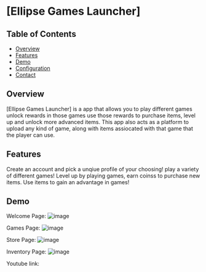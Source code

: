 # [Ellipse Games Launcher]

## Table of Contents

- [Overview](#overview)
- [Features](#features)
- [Demo](#demo)
- [Configuration](#configuration)
- [Contact](#contact)

## Overview

[Ellipse Games Launcher] is a app that allows you to play different games unlock rewards in those games use those rewards to purchase items, level up and unlock more advanced items. This app also acts as a platform to upload any kind of game, along with items assiocated with that game that the player
can use.

## Features
Create an account and pick a unqiue profile of your choosing!
play a variety of different games!
Level up by playing games, earn coinss to purchase new items.
Use items to gain an advantage in games! 

## Demo

Welcome Page:
![image](https://github.com/user-attachments/assets/dc4eddd2-0bf8-4e82-bd65-726e4beba42c)





Games Page:
![image](https://github.com/user-attachments/assets/5e32d872-a437-486d-a194-8eaf9c03a8b6)





Store Page:
![image](https://github.com/user-attachments/assets/61db2cf7-700e-43d5-9041-b0045b89e1f9)






Inventory Page:
![image](https://github.com/user-attachments/assets/f8b995ae-9c4a-4465-b16c-2eafe2164eb0)






Youtube link: 
